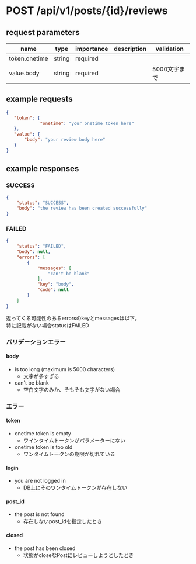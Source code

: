 # POST /api/v1/posts/{id}/reviews
## request parameters
| name | type | importance | description | validation | 
| ---- | ---- | ---------- | ----------- | ---------- | 
| token.onetime | string | required |             |            | 
| value.body | string | required |             | 5000文字まで | 
## example requests
```json
{
   "token": {
             "onetime": "your onetime token here"
   },
   "value": {
       "body": "your review body here"
   }
}
```
## example responses
### SUCCESS
```json
{
    "status": "SUCCESS",
    "body": "the review has been created successfully"
}
```
### FAILED
```json
{
    "status": "FAILED",
    "body": null,
    "errors": [
        {
            "messages": [
                "can't be blank"
            ],
            "key": "body",
            "code": null
        }
    ]
}
```
返ってくる可能性のあるerrorsのkeyとmessagesは以下。  
特に記載がない場合statusはFAILED
### バリデーションエラー
#### body
- is too long (maximum is 5000 characters)
  - 文字が多すぎる
- can't be blank
  - 空白文字のみか、そもそも文字がない場合
### エラー
#### token
- onetime token is empty
  - ワインタイムトークンがパラメーターにない
- onetime token is too old
  - ワンタイムトークンの期限が切れている
#### login
- you are not logged in
  - DB上にそのワンタイムトークンが存在しない
#### post_id
- the post is not found
  - 存在しないpost_idを指定したとき
#### closed
- the post has been closed
  - 状態がcloseなPostにレビューしようとしたとき
